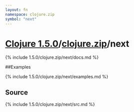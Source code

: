```yaml
---
layout: fn
namespace: clojure.zip
symbol: "next"
---
```


# [Clojure 1.5.0](../../)/[clojure.zip](../)/next

{% include 1.5.0/clojure.zip/next/docs.md %}

##Examples

{% include 1.5.0/clojure.zip/next/examples.md %}
## Source
{% include 1.5.0/clojure.zip/next/src.md %}

